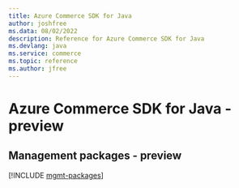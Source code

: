```yaml
---
title: Azure Commerce SDK for Java
author: joshfree
ms.data: 08/02/2022
description: Reference for Azure Commerce SDK for Java
ms.devlang: java
ms.service: commerce
ms.topic: reference
ms.author: jfree
---
```

# Azure Commerce SDK for Java - preview

## Management packages - preview
[!INCLUDE [mgmt-packages](commerce-mgmt-index.md)]